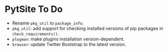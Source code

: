 # PytSite To Do

* Rename `pkg_util` to `package_info`.
* `pkg_util`: add support for checking installed versions of pip
  packages in `check_requirements()`.
* `plugman`: make plugins installation version-dependent.
* `browser`: update Twitter Bootstrap to the latest version.
